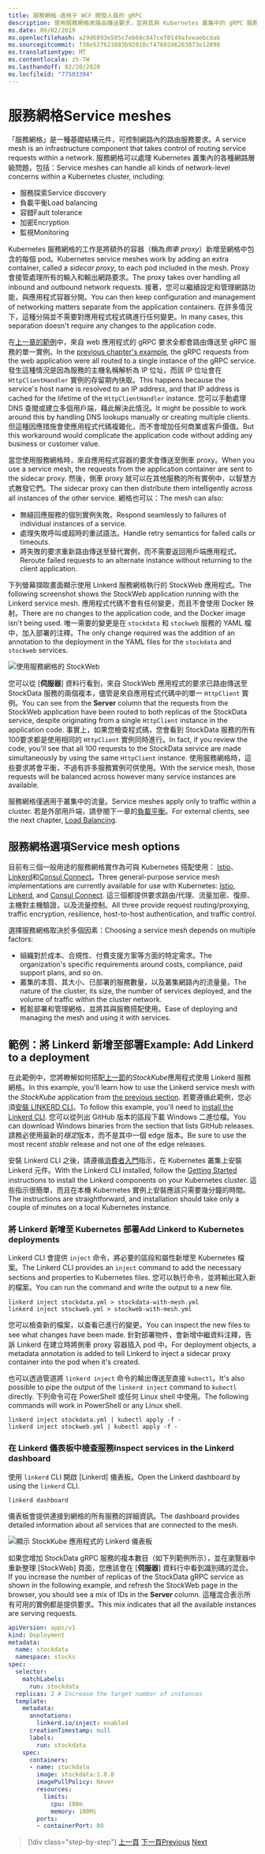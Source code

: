 ```yaml
---
title: 服務網格-適用于 WCF 開發人員的 gRPC
description: 使用服務網格來路由傳送要求，並將其與 Kubernetes 叢集中的 gRPC 服務進行平衡。
ms.date: 09/02/2019
ms.openlocfilehash: a29d6893e585c7eb60c847cef0149afeeaebcdab
ms.sourcegitcommit: f38e527623883b92010cf4760246203073e12898
ms.translationtype: MT
ms.contentlocale: zh-TW
ms.lasthandoff: 02/20/2020
ms.locfileid: "77503394"
---
```

# <a name="service-meshes"></a><span data-ttu-id="c0e9e-103">服務網格</span><span class="sxs-lookup"><span data-stu-id="c0e9e-103">Service meshes</span></span>

<span data-ttu-id="c0e9e-104">「服務網格」是一種基礎結構元件，可控制網路內的路由服務要求。</span><span class="sxs-lookup"><span data-stu-id="c0e9e-104">A service mesh is an infrastructure component that takes control of routing service requests within a network.</span></span> <span data-ttu-id="c0e9e-105">服務網格可以處理 Kubernetes 叢集內的各種網路層級問題，包括：</span><span class="sxs-lookup"><span data-stu-id="c0e9e-105">Service meshes can handle all kinds of network-level concerns within a Kubernetes cluster, including:</span></span>

- <span data-ttu-id="c0e9e-106">服務探索</span><span class="sxs-lookup"><span data-stu-id="c0e9e-106">Service discovery</span></span>
- <span data-ttu-id="c0e9e-107">負載平衡</span><span class="sxs-lookup"><span data-stu-id="c0e9e-107">Load balancing</span></span>
- <span data-ttu-id="c0e9e-108">容錯</span><span class="sxs-lookup"><span data-stu-id="c0e9e-108">Fault tolerance</span></span>
- <span data-ttu-id="c0e9e-109">加密</span><span class="sxs-lookup"><span data-stu-id="c0e9e-109">Encryption</span></span>
- <span data-ttu-id="c0e9e-110">監視</span><span class="sxs-lookup"><span data-stu-id="c0e9e-110">Monitoring</span></span>

<span data-ttu-id="c0e9e-111">Kubernetes 服務網格的工作是將額外的容器（稱為*側車 proxy*）新增至網格中包含的每個 pod。</span><span class="sxs-lookup"><span data-stu-id="c0e9e-111">Kubernetes service meshes work by adding an extra container, called a *sidecar proxy*, to each pod included in the mesh.</span></span> <span data-ttu-id="c0e9e-112">Proxy 會接管處理所有的輸入和輸出網路要求。</span><span class="sxs-lookup"><span data-stu-id="c0e9e-112">The proxy takes over handling all inbound and outbound network requests.</span></span> <span data-ttu-id="c0e9e-113">接著，您可以繼續設定和管理網路功能，與應用程式容器分開。</span><span class="sxs-lookup"><span data-stu-id="c0e9e-113">You can then keep configuration and management of networking matters separate from the application containers.</span></span> <span data-ttu-id="c0e9e-114">在許多情況下，這種分隔並不需要對應用程式程式碼進行任何變更。</span><span class="sxs-lookup"><span data-stu-id="c0e9e-114">In many cases, this separation doesn't require any changes to the application code.</span></span>

<span data-ttu-id="c0e9e-115">在[上一章的範例](kubernetes.md#test-the-application)中，來自 web 應用程式的 gRPC 要求全都會路由傳送至 gRPC 服務的單一實例。</span><span class="sxs-lookup"><span data-stu-id="c0e9e-115">In the [previous chapter's example](kubernetes.md#test-the-application), the gRPC requests from the web application were all routed to a single instance of the gRPC service.</span></span> <span data-ttu-id="c0e9e-116">發生這種情況是因為服務的主機名稱解析為 IP 位址，而該 IP 位址會在 `HttpClientHandler` 實例的存留期內快取。</span><span class="sxs-lookup"><span data-stu-id="c0e9e-116">This happens because the service's host name is resolved to an IP address, and that IP address is cached for the lifetime of the `HttpClientHandler` instance.</span></span> <span data-ttu-id="c0e9e-117">您可以手動處理 DNS 查閱或建立多個用戶端，藉此解決此情況。</span><span class="sxs-lookup"><span data-stu-id="c0e9e-117">It might be possible to work around this by handling DNS lookups manually or creating multiple clients.</span></span> <span data-ttu-id="c0e9e-118">但這種因應措施會使應用程式代碼複雜化，而不會增加任何商業或客戶價值。</span><span class="sxs-lookup"><span data-stu-id="c0e9e-118">But this workaround would complicate the application code without adding any business or customer value.</span></span>

<span data-ttu-id="c0e9e-119">當您使用服務網格時，來自應用程式容器的要求會傳送至側車 proxy。</span><span class="sxs-lookup"><span data-stu-id="c0e9e-119">When you use a service mesh, the requests from the application container are sent to the sidecar proxy.</span></span> <span data-ttu-id="c0e9e-120">然後，側車 proxy 就可以在其他服務的所有實例中，以智慧方式散發它們。</span><span class="sxs-lookup"><span data-stu-id="c0e9e-120">The sidecar proxy can then distribute them intelligently across all instances of the other service.</span></span> <span data-ttu-id="c0e9e-121">網格也可以：</span><span class="sxs-lookup"><span data-stu-id="c0e9e-121">The mesh can also:</span></span>

- <span data-ttu-id="c0e9e-122">無縫回應服務的個別實例失敗。</span><span class="sxs-lookup"><span data-stu-id="c0e9e-122">Respond seamlessly to failures of individual instances of a service.</span></span>
- <span data-ttu-id="c0e9e-123">處理失敗呼叫或超時的重試語法。</span><span class="sxs-lookup"><span data-stu-id="c0e9e-123">Handle retry semantics for failed calls or timeouts.</span></span>
- <span data-ttu-id="c0e9e-124">將失敗的要求重新路由傳送至替代實例，而不需要返回用戶端應用程式。</span><span class="sxs-lookup"><span data-stu-id="c0e9e-124">Reroute failed requests to an alternate instance without returning to the client application.</span></span>

<span data-ttu-id="c0e9e-125">下列螢幕擷取畫面顯示使用 Linkerd 服務網格執行的 StockWeb 應用程式。</span><span class="sxs-lookup"><span data-stu-id="c0e9e-125">The following screenshot shows the StockWeb application running with the Linkerd service mesh.</span></span> <span data-ttu-id="c0e9e-126">應用程式代碼不會有任何變更，而且不會使用 Docker 映射。</span><span class="sxs-lookup"><span data-stu-id="c0e9e-126">There are no changes to the application code, and the Docker image isn't being used.</span></span> <span data-ttu-id="c0e9e-127">唯一需要的變更是在 `stockdata` 和 `stockweb` 服務的 YAML 檔中，加入部署的注釋。</span><span class="sxs-lookup"><span data-stu-id="c0e9e-127">The only change required was the addition of an annotation to the deployment in the YAML files for the `stockdata` and `stockweb` services.</span></span>

![使用服務網格的 StockWeb](media/service-mesh/stockweb-servicemesh-screenshot.png)

<span data-ttu-id="c0e9e-129">您可以從 [**伺服器**] 資料行看到，來自 StockWeb 應用程式的要求已路由傳送至 StockData 服務的兩個複本，儘管是來自應用程式代碼中的單一 `HttpClient` 實例。</span><span class="sxs-lookup"><span data-stu-id="c0e9e-129">You can see from the **Server** column that the requests from the StockWeb application have been routed to both replicas of the StockData service, despite originating from a single `HttpClient` instance in the application code.</span></span> <span data-ttu-id="c0e9e-130">事實上，如果您檢查程式碼，您會看到 StockData 服務的所有100要求都是使用相同的 `HttpClient` 實例同時進行。</span><span class="sxs-lookup"><span data-stu-id="c0e9e-130">In fact, if you review the code, you'll see that all 100 requests to the StockData service are made simultaneously by using the same `HttpClient` instance.</span></span> <span data-ttu-id="c0e9e-131">使用服務網格時，這些要求將會平衡，不過有許多服務實例可供使用。</span><span class="sxs-lookup"><span data-stu-id="c0e9e-131">With the service mesh, those requests will be balanced across however many service instances are available.</span></span>

<span data-ttu-id="c0e9e-132">服務網格僅適用于叢集中的流量。</span><span class="sxs-lookup"><span data-stu-id="c0e9e-132">Service meshes apply only to traffic within a cluster.</span></span> <span data-ttu-id="c0e9e-133">若是外部用戶端，請參閱下一章的[負載平衡](load-balancing.md)。</span><span class="sxs-lookup"><span data-stu-id="c0e9e-133">For external clients, see the next chapter, [Load Balancing](load-balancing.md).</span></span>

## <a name="service-mesh-options"></a><span data-ttu-id="c0e9e-134">服務網格選項</span><span class="sxs-lookup"><span data-stu-id="c0e9e-134">Service mesh options</span></span>

<span data-ttu-id="c0e9e-135">目前有三個一般用途的服務網格實作為可與 Kubernetes 搭配使用： [Istio](https://istio.io)、 [Linkerd](https://linkerd.io)和[Consul Connect](https://consul.io/mesh.html)。</span><span class="sxs-lookup"><span data-stu-id="c0e9e-135">Three general-purpose service mesh implementations are currently available for use with Kubernetes: [Istio](https://istio.io), [Linkerd](https://linkerd.io), and [Consul Connect](https://consul.io/mesh.html).</span></span> <span data-ttu-id="c0e9e-136">這三個都提供要求路由/代理、流量加密、復原、主機對主機驗證，以及流量控制。</span><span class="sxs-lookup"><span data-stu-id="c0e9e-136">All three provide request routing/proxying, traffic encryption, resilience, host-to-host authentication, and traffic control.</span></span>

<span data-ttu-id="c0e9e-137">選擇服務網格取決於多個因素：</span><span class="sxs-lookup"><span data-stu-id="c0e9e-137">Choosing a service mesh depends on multiple factors:</span></span>

- <span data-ttu-id="c0e9e-138">組織對於成本、合規性、付費支援方案等方面的特定需求。</span><span class="sxs-lookup"><span data-stu-id="c0e9e-138">The organization's specific requirements around costs, compliance, paid support plans, and so on.</span></span>
- <span data-ttu-id="c0e9e-139">叢集的本質、其大小、已部署的服務數量，以及叢集網路內的流量量。</span><span class="sxs-lookup"><span data-stu-id="c0e9e-139">The nature of the cluster, its size, the number of services deployed, and the volume of traffic within the cluster network.</span></span>
- <span data-ttu-id="c0e9e-140">輕鬆部署和管理網格，並將其與服務搭配使用。</span><span class="sxs-lookup"><span data-stu-id="c0e9e-140">Ease of deploying and managing the mesh and using it with services.</span></span>

## <a name="example-add-linkerd-to-a-deployment"></a><span data-ttu-id="c0e9e-141">範例：將 Linkerd 新增至部署</span><span class="sxs-lookup"><span data-stu-id="c0e9e-141">Example: Add Linkerd to a deployment</span></span>

<span data-ttu-id="c0e9e-142">在此範例中，您將瞭解如何搭配[上一節](kubernetes.md)的*StockKube*應用程式使用 Linkerd 服務網格。</span><span class="sxs-lookup"><span data-stu-id="c0e9e-142">In this example, you'll learn how to use the Linkerd service mesh with the *StockKube* application from [the previous section](kubernetes.md).</span></span>
<span data-ttu-id="c0e9e-143">若要遵循此範例，您必須[安裝 LINKERD CLI](https://linkerd.io/2/getting-started/#step-1-install-the-cli)。</span><span class="sxs-lookup"><span data-stu-id="c0e9e-143">To follow this example, you'll need to [install the Linkerd CLI](https://linkerd.io/2/getting-started/#step-1-install-the-cli).</span></span> <span data-ttu-id="c0e9e-144">您可以從列出 GitHub 版本的區段下載 Windows 二進位檔。</span><span class="sxs-lookup"><span data-stu-id="c0e9e-144">You can download Windows binaries from the section that lists GitHub releases.</span></span> <span data-ttu-id="c0e9e-145">請務必使用最新的*穩定*版本，而不是其中一個 edge 版本。</span><span class="sxs-lookup"><span data-stu-id="c0e9e-145">Be sure to use the most recent *stable* release and not one of the edge releases.</span></span>

<span data-ttu-id="c0e9e-146">安裝 Linkerd CLI 之後，請遵循[消費者入門](https://linkerd.io/2/getting-started/index.html)指示，在 Kubernetes 叢集上安裝 Linkerd 元件。</span><span class="sxs-lookup"><span data-stu-id="c0e9e-146">With the Linkerd CLI installed, follow the [Getting Started](https://linkerd.io/2/getting-started/index.html) instructions to install the Linkerd components on your Kubernetes cluster.</span></span> <span data-ttu-id="c0e9e-147">這些指示很簡單，而且在本機 Kubernetes 實例上安裝應該只需要幾分鐘的時間。</span><span class="sxs-lookup"><span data-stu-id="c0e9e-147">The instructions are straightforward, and installation should take only a couple of minutes on a local Kubernetes instance.</span></span>

### <a name="add-linkerd-to-kubernetes-deployments"></a><span data-ttu-id="c0e9e-148">將 Linkerd 新增至 Kubernetes 部署</span><span class="sxs-lookup"><span data-stu-id="c0e9e-148">Add Linkerd to Kubernetes deployments</span></span>

<span data-ttu-id="c0e9e-149">Linkerd CLI 會提供 `inject` 命令，將必要的區段和屬性新增至 Kubernetes 檔案。</span><span class="sxs-lookup"><span data-stu-id="c0e9e-149">The Linkerd CLI provides an `inject` command to add the necessary sections and properties to Kubernetes files.</span></span> <span data-ttu-id="c0e9e-150">您可以執行命令，並將輸出寫入新的檔案。</span><span class="sxs-lookup"><span data-stu-id="c0e9e-150">You can run the command and write the output to a new file.</span></span>

```console
linkerd inject stockdata.yml > stockdata-with-mesh.yml
linkerd inject stockweb.yml > stockweb-with-mesh.yml
```

<span data-ttu-id="c0e9e-151">您可以檢查新的檔案，以查看已進行的變更。</span><span class="sxs-lookup"><span data-stu-id="c0e9e-151">You can inspect the new files to see what changes have been made.</span></span> <span data-ttu-id="c0e9e-152">針對部署物件，會新增中繼資料注釋，告訴 Linkerd 在建立時將側車 proxy 容器插入 pod 中。</span><span class="sxs-lookup"><span data-stu-id="c0e9e-152">For deployment objects, a metadata annotation is added to tell Linkerd to inject a sidecar proxy container into the pod when it's created.</span></span>

<span data-ttu-id="c0e9e-153">也可以透過管道將 `linkerd inject` 命令的輸出傳送至直接 `kubectl`。</span><span class="sxs-lookup"><span data-stu-id="c0e9e-153">It's also possible to pipe the output of the `linkerd inject` command to `kubectl` directly.</span></span> <span data-ttu-id="c0e9e-154">下列命令可在 PowerShell 或任何 Linux shell 中使用。</span><span class="sxs-lookup"><span data-stu-id="c0e9e-154">The following commands will work in PowerShell or any Linux shell.</span></span>

```console
linkerd inject stockdata.yml | kubectl apply -f -
linkerd inject stockweb.yml | kubectl apply -f -
```

### <a name="inspect-services-in-the-linkerd-dashboard"></a><span data-ttu-id="c0e9e-155">在 Linkerd 儀表板中檢查服務</span><span class="sxs-lookup"><span data-stu-id="c0e9e-155">Inspect services in the Linkerd dashboard</span></span>

<span data-ttu-id="c0e9e-156">使用 `linkerd` CLI 開啟 [Linkerd] 儀表板。</span><span class="sxs-lookup"><span data-stu-id="c0e9e-156">Open the Linkerd dashboard by using the `linkerd` CLI.</span></span>

```console
linkerd dashboard
```

<span data-ttu-id="c0e9e-157">儀表板會提供連接到網格的所有服務的詳細資訊。</span><span class="sxs-lookup"><span data-stu-id="c0e9e-157">The dashboard provides detailed information about all services that are connected to the mesh.</span></span>

![顯示 StockKube 應用程式的 Linkerd 儀表板](media/service-mesh/linkerd-screenshot.png)

<span data-ttu-id="c0e9e-159">如果您增加 StockData gRPC 服務的複本數目（如下列範例所示），並在瀏覽器中重新整理 [StockWeb] 頁面，您應該會在 [**伺服器**] 資料行中看到識別碼的混合。</span><span class="sxs-lookup"><span data-stu-id="c0e9e-159">If you increase the number of replicas of the StockData gRPC service as shown in the following example, and refresh the StockWeb page in the browser, you should see a mix of IDs in the **Server** column.</span></span> <span data-ttu-id="c0e9e-160">這種混合表示所有可用的實例都是提供要求。</span><span class="sxs-lookup"><span data-stu-id="c0e9e-160">This mix indicates that all the available instances are serving requests.</span></span>

```yaml
apiVersion: apps/v1
kind: Deployment
metadata:
  name: stockdata
  namespace: stocks
spec:
  selector:
    matchLabels:
      run: stockdata
  replicas: 2 # Increase the target number of instances
  template:
    metadata:
      annotations:
        linkerd.io/inject: enabled
      creationTimestamp: null
      labels:
        run: stockdata
    spec:
      containers:
      - name: stockdata
        image: stockdata:1.0.0
        imagePullPolicy: Never
        resources:
          limits:
            cpu: 100m
            memory: 100Mi
        ports:
        - containerPort: 80
```

>[!div class="step-by-step"]
><span data-ttu-id="c0e9e-161">[上一頁](kubernetes.md)
>[下一頁](load-balancing.md)</span><span class="sxs-lookup"><span data-stu-id="c0e9e-161">[Previous](kubernetes.md)
[Next](load-balancing.md)</span></span>
